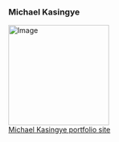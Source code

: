 ### Michael Kasingye 
<a href="https://michaelkasingye.netlify.app/"><img src="https://i.pinimg.com/originals/44/83/37/448337fd82e8c13de37548a9e7ca1261.jpg" height="200px" alt="Image"/></a>
<br>
<a href="https://michaelkasingye.netlify.app/">Michael Kasingye portfolio  site</a>





